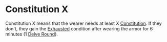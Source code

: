 # Constitution X
Constitution X means that the wearer needs at least X [Constitution](../../../../../Player%20Characters/Chosen%20Statistics/Constitution.md). If they don't, they gain the [Exhausted](../../../../Conditions/Exhausted.md) condition after wearing the armor for 6 minutes (1 [Delve Round](../../../../Game%20Procedures/Round.md#Delve%20Round)).